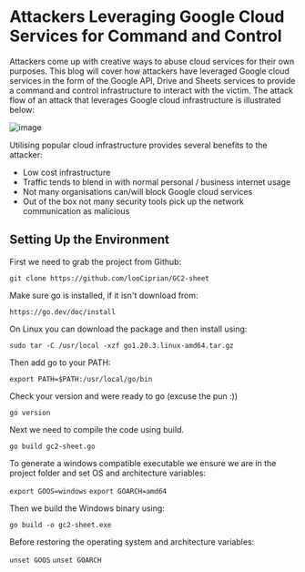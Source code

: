 # Attackers Leveraging Google Cloud Services for Command and Control

Attackers come up with creative ways to abuse cloud services for their own purposes. This blog will cover how attackers have leveraged Google cloud services in the form of the Google API, Drive and Sheets services to provide a command and control infrastructure to interact with the victim. The attack flow of an attack that leverages Google cloud infrastructure is illustrated below:

![image](https://user-images.githubusercontent.com/16122365/235530695-58e2b2cc-1550-480f-867d-186380492599.png)

Utilising popular cloud infrastructure provides several benefits to the attacker:

- Low cost infrastructure
- Traffic tends to blend in with normal personal / business internet usage
- Not many organisations can/will block Google cloud services 
- Out of the box not many security tools pick up the network communication as malicious



## Setting Up the Environment

First we need to grab the project from Github:

`git clone https://github.com/looCiprian/GC2-sheet`

Make sure go is installed, if it isn't download from: 

`https://go.dev/doc/install`

On Linux you can download the package and then install using:

`sudo tar -C /usr/local -xzf go1.20.3.linux-amd64.tar.gz`

Then add go to your PATH:

`export PATH=$PATH:/usr/local/go/bin`

Check your version and were ready to go (excuse the pun :))

`go version`

Next we need to compile the code using build.

`go build gc2-sheet.go`

To generate a windows compatible executable we ensure we are in the project folder and set OS and architecture variables:

`export GOOS=windows`
`export GOARCH=amd64`

Then we build the Windows binary using:

`go build -o gc2-sheet.exe`

Before restoring the operating system and architecture variables:

`unset GOOS`
`unset GOARCH`



